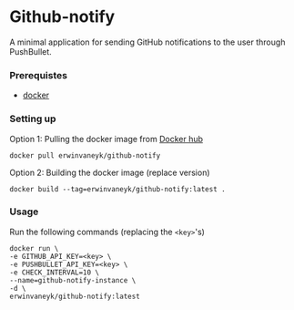 # Github-notify
A minimal application for sending GitHub notifications to the user through PushBullet.



### Prerequistes
- [docker](https://www.docker.com/)

### Setting up
Option 1: Pulling the docker image from [Docker hub](https://registry.hub.docker.com/u/erwinvaneyk/github-notify/)
```
docker pull erwinvaneyk/github-notify
```

Option 2: Building the docker image (replace version)
```
docker build --tag=erwinvaneyk/github-notify:latest . 
```

### Usage
Run the following commands (replacing the `<key>`'s)
```
docker run \
-e GITHUB_API_KEY=<key> \
-e PUSHBULLET_API_KEY=<key> \
-e CHECK_INTERVAL=10 \
--name=github-notify-instance \
-d \
erwinvaneyk/github-notify:latest
```
